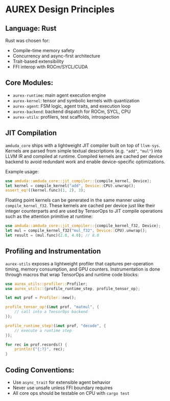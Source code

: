 # AUREX Design Principles

## Language: Rust
Rust was chosen for:
- Compile-time memory safety
- Concurrency and async-first architecture
- Trait-based extensibility
- FFI interop with ROCm/SYCL/CUDA

## Core Modules:
- `aurex-runtime`: main agent execution engine
- `aurex-kernel`: tensor and symbolic kernels with quantization
- `aurex-agent`: FSM logic, agent traits, and execution loop
- `aurex-backend`: backend dispatch for ROCm, SYCL, CPU
- `aurex-utils`: profilers, test scaffolds, introspection

## JIT Compilation

`amduda_core` ships with a lightweight JIT compiler built on top of `llvm-sys`. Kernels are
parsed from simple textual descriptions (e.g. `"add"`, `"mul"`) into LLVM IR and compiled at
runtime. Compiled kernels are cached per device backend to avoid redundant work and enable
device-specific optimizations.

Example usage:

```rust
use amduda::amduda_core::jit_compiler::{compile_kernel, Device};
let kernel = compile_kernel("add", Device::CPU).unwrap();
assert_eq!((kernel.func)(1, 2), 3);
```

Floating point kernels can be generated in the same manner using
`compile_kernel_f32`. These kernels are cached per device just like their
integer counterparts and are used by TensorOps to JIT compile operations such
as the attention primitive at runtime:

```rust
use amduda::amduda_core::jit_compiler::{compile_kernel_f32, Device};
let mul = compile_kernel_f32("mul_f32", Device::CPU).unwrap();
let result = (mul.func)(2.0, 4.0); // 8.0
```

## Profiling and Instrumentation

`aurex-utils` exposes a lightweight profiler that captures per-operation timing, memory
consumption, and GPU counters. Instrumentation is done through macros that wrap
TensorOps and runtime code blocks:

```rust
use aurex_utils::profiler::Profiler;
use aurex_utils::{profile_runtime_step, profile_tensor_op};

let mut prof = Profiler::new();

profile_tensor_op!(&mut prof, "matmul", {
    // call into a TensorOps backend
});

profile_runtime_step!(&mut prof, "decode", {
    // execute a runtime step
});

for rec in prof.records() {
    println!("{:?}", rec);
}
```

## Coding Conventions:
- Use `async_trait` for extensible agent behavior
- Never use unsafe unless FFI boundary requires
- All core ops should be testable on CPU with `cargo test`
